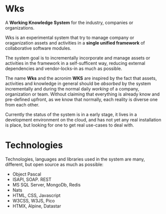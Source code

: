 # Wks
A **Working Knowledge System** for the industry, companies or organizations.

Wks is an experimental system that try to manage company or oraganization assets and activities in a **single unified framework** of collaborative software modules.

The system goal is to incrementally incorporate and manage assets or activities in the framework in a self-sufficent way, reducing external dependencies and vendor-locks-in as much as possible.

The name **Wks** and the acronim **WKS** are inspired by the fact that assets, activities and knowledge in general should be *absorbed* by the system incrementally and during the normal daily *working* of a company, organization or team.
Without claiming that everything is already know and pre-defined upfront, as we know that normally, each reality is diverse one from each other.

Currently the status of the system is in a early stage, it lives in a development environment on the cloud, and has not yet any real installation is place, but looking for one to get real use-cases to deal with.

# Technologies
Technologies, languages and libraries used in the system are many, different, but open source as much as possible:

- Object Pascal
- ISAPI, SOAP. REST
- MS SQL Server, MongoDb, Redis
- Nats
- HTML, CSS, Javascript
- W3CSS, W3JS, Pico
- HTMX, Alpine, Datastar
